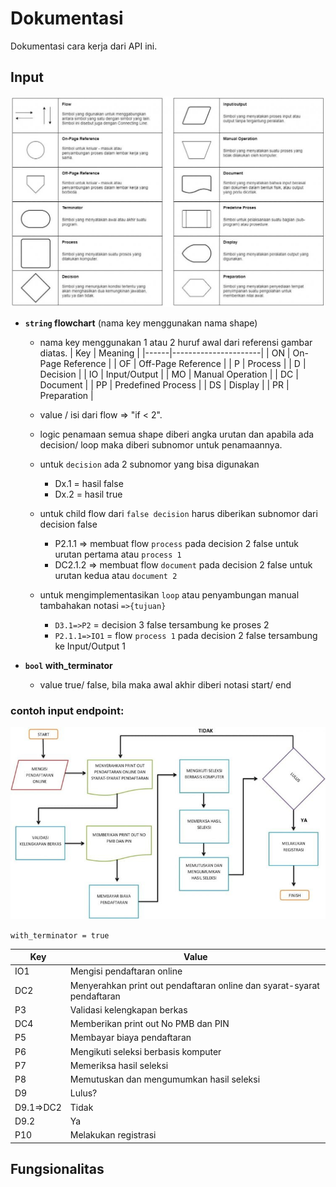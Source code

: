 # Dokumentasi
Dokumentasi cara kerja dari API ini.

## Input

![alt text](dokumentasi/flowchart.png)
- **`string` flowchart** (nama key menggunakan nama shape) 
    - nama key menggunakan 1 atau 2 huruf awal dari referensi gambar diatas.
        | Key  | Meaning          |
        |------|----------------------|
        | ON   | On-Page Reference    |
        | OF   | Off-Page Reference   |
        | P    | Process              |
        | D    | Decision             |
        | IO   | Input/Output         |
        | MO   | Manual Operation     |
        | DC   | Document             |
        | PP   | Predefined Process   |
        | DS   | Display              |
        | PR   | Preparation          |

    - value / isi dari flow => "if < 2".

    - logic penamaan semua shape diberi angka urutan dan apabila ada decision/ loop maka diberi subnomor untuk penamaannya.

    - untuk `decision` ada 2 subnomor yang bisa digunakan
        - Dx.1 = hasil false
        - Dx.2 = hasil true

    - untuk child flow dari `false decision` harus diberikan subnomor dari decision false
        - P2.1.1 => membuat flow `process` pada decision 2 false untuk urutan pertama atau `process 1`
        - DC2.1.2 => membuat flow `document` pada decision 2 false untuk urutan kedua atau `document 2`

    - untuk mengimplementasikan `loop` atau penyambungan manual tambahakan notasi `=>{tujuan}`
        - `D3.1=>P2` = decision 3 false tersambung ke proses 2
        - `P2.1.1=>IO1` = flow `process 1` pada decision 2 false tersambung ke Input/Output 1

- **`bool` with_terminator**
    - value true/ false, bila maka awal akhir diberi notasi start/ end

### **contoh input endpoint:**
![alt text](dokumentasi/contoh-flowchart.png)

`with_terminator = true`

| Key  | Value                                                                 |
|------|-----------------------------------------------------------------------|
| IO1  | Mengisi pendaftaran online                                            |
| DC2  | Menyerahkan print out pendaftaran online dan syarat-syarat pendaftaran|
| P3   | Validasi kelengkapan berkas                                           |
| DC4  | Memberikan print out No PMB dan PIN                                   |
| P5   | Membayar biaya pendaftaran                                            |
| P6   | Mengikuti seleksi berbasis komputer                                   |
| P7   | Memeriksa hasil seleksi                                               |
| P8   | Memutuskan dan mengumumkan hasil seleksi                              |
| D9   | Lulus?                                                                |
| D9.1=>DC2 | Tidak                                                            |
| D9.2 | Ya                                                                    |
| P10  | Melakukan registrasi                                                  |


## Fungsionalitas
